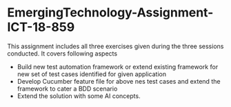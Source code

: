 # EmergingTechnology-Assignment-ICT-18-859

This assignment includes all three exercises given during the three sessions conducted.
It covers following aspects
- Build new test automation framework or extend existing framework for new set of
test cases identified for given application
- Develop Cucumber feature file for above nes test cases and extend the
framework to cater a BDD scenario
- Extend the solution with some AI concepts.

